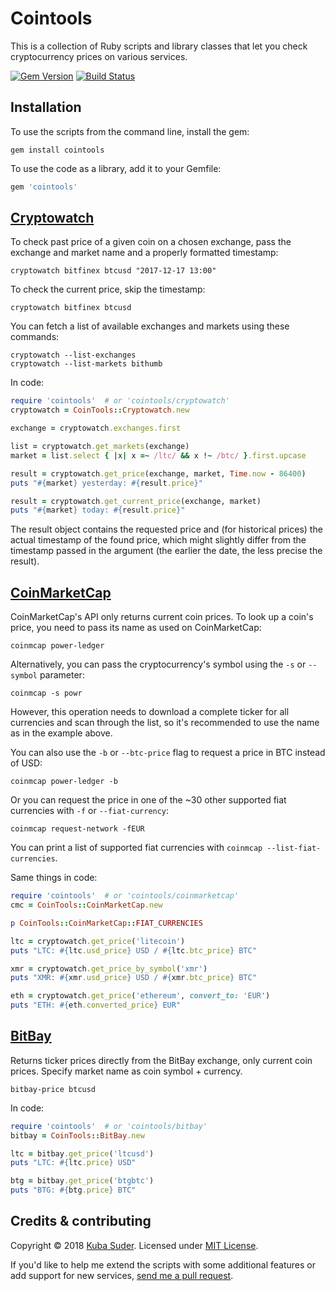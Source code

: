 # Cointools

This is a collection of Ruby scripts and library classes that let you check cryptocurrency prices on various services.

[![Gem Version](https://badge.fury.io/rb/cointools.svg)](https://badge.fury.io/rb/cointools) [![Build Status](https://travis-ci.org/mackuba/cointools.svg?branch=master)](https://travis-ci.org/mackuba/cointools)


## Installation

To use the scripts from the command line, install the gem:

```
gem install cointools
```

To use the code as a library, add it to your Gemfile:

```ruby
gem 'cointools'
```

## [Cryptowatch](https://cryptowat.ch)

To check past price of a given coin on a chosen exchange, pass the exchange and market name and a properly formatted timestamp:

```
cryptowatch bitfinex btcusd "2017-12-17 13:00"
```

To check the current price, skip the timestamp:

```
cryptowatch bitfinex btcusd
```

You can fetch a list of available exchanges and markets using these commands:

```
cryptowatch --list-exchanges
cryptowatch --list-markets bithumb
```

In code:

```ruby
require 'cointools'  # or 'cointools/cryptowatch'
cryptowatch = CoinTools::Cryptowatch.new

exchange = cryptowatch.exchanges.first

list = cryptowatch.get_markets(exchange)
market = list.select { |x| x =~ /ltc/ && x !~ /btc/ }.first.upcase

result = cryptowatch.get_price(exchange, market, Time.now - 86400)
puts "#{market} yesterday: #{result.price}"

result = cryptowatch.get_current_price(exchange, market)
puts "#{market} today: #{result.price}"
```

The result object contains the requested price and (for historical prices) the actual timestamp of the found price, which might slightly differ from the timestamp passed in the argument (the earlier the date, the less precise the result).


## [CoinMarketCap](https://coinmarketcap.com)

CoinMarketCap's API only returns current coin prices. To look up a coin's price, you need to pass its name as used on CoinMarketCap:

```
coinmcap power-ledger
```

Alternatively, you can pass the cryptocurrency's symbol using the `-s` or `--symbol` parameter:

```
coinmcap -s powr
```

However, this operation needs to download a complete ticker for all currencies and scan through the list, so it's recommended to use the name as in the example above.

You can also use the `-b` or `--btc-price` flag to request a price in BTC instead of USD:

```
coinmcap power-ledger -b
```

Or you can request the price in one of the ~30 other supported fiat currencies with `-f` or `--fiat-currency`:

```
coinmcap request-network -fEUR
```

You can print a list of supported fiat currencies with `coinmcap --list-fiat-currencies`.

Same things in code:

```ruby
require 'cointools'  # or 'cointools/coinmarketcap'
cmc = CoinTools::CoinMarketCap.new

p CoinTools::CoinMarketCap::FIAT_CURRENCIES

ltc = cryptowatch.get_price('litecoin')
puts "LTC: #{ltc.usd_price} USD / #{ltc.btc_price} BTC"

xmr = cryptowatch.get_price_by_symbol('xmr')
puts "XMR: #{xmr.usd_price} USD / #{xmr.btc_price} BTC"

eth = cryptowatch.get_price('ethereum', convert_to: 'EUR')
puts "ETH: #{eth.converted_price} EUR"
```


## [BitBay](https://bitbay.net)

Returns ticker prices directly from the BitBay exchange, only current coin prices. Specify market name as coin symbol + currency.

```
bitbay-price btcusd
```

In code:

```ruby
require 'cointools'  # or 'cointools/bitbay'
bitbay = CoinTools::BitBay.new

ltc = bitbay.get_price('ltcusd')
puts "LTC: #{ltc.price} USD"

btg = bitbay.get_price('btgbtc')
puts "BTG: #{btg.price} BTC"
```


## Credits & contributing

Copyright © 2018 [Kuba Suder](https://mackuba.eu). Licensed under [MIT License](http://opensource.org/licenses/MIT).

If you'd like to help me extend the scripts with some additional features or add support for new services, [send me a pull request](https://github.com/mackuba/cointools/pulls).
